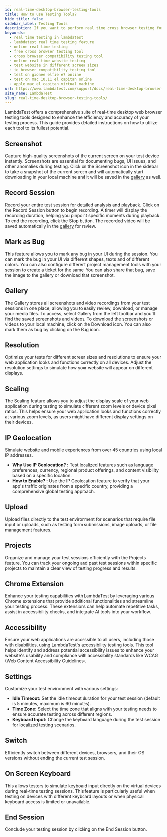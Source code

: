 ```yaml
---
id: real-time-desktop-browser-testing-tools
title: How to use Testing Tools?
hide_title: false
sidebar_label: Testing Tools
description: If you want to perform real time cross browser testing for your website on LambdaTest using the desktop.
keywords:
  - real time testing in lambdatest
  - lambdatest real time testing feature
  - online real time testing
  - free cross browser testing tool
  - cross browser compatibility testing tool
  - online real time website testing
  - test website in different screen sizes
  - ie browser compatibility testing tool
  - test on gionee elfie e7 online
  - test on mac 10.11 el capitan online
  - apple mac el capitan virtual machine
url: https://www.lambdatest.com/support/docs/real-time-desktop-browser-testing-tools/
site_name: LambdaTest
slug: real-time-desktop-browser-testing-tools/
---
```


<script type="application/ld+json"
      dangerouslySetInnerHTML={{ __html: JSON.stringify({
       "@context": "https://schema.org",
        "@type": "BreadcrumbList",
        "itemListElement": [{
          "@type": "ListItem",
          "position": 1,
          "name": "LambdaTest",
          "item": "https://www.lambdatest.com"
        },{
          "@type": "ListItem",
          "position": 2,
          "name": "Support",
          "item": "https://www.lambdatest.com/support/docs/"
        },{
          "@type": "ListItem",
          "position": 3,
          "name": "Real Time Desktop Browser Testing",
          "item": "https://www.lambdatest.com/support/docs/real-time-desktop-browser-testing-tools/"
        }]
      })
    }}
></script>
LambdaTest offers a comprehensive suite of real-time desktop web browser testing tools designed to enhance the efficiency and accuracy of your testing process. This guide provides detailed instructions on how to utilize each tool to its fullest potential.

## Screenshot
Capture high-quality screenshots of the current screen on your test device instantly. Screenshots are essential for documenting bugs, UI issues, and other anomalies during testing. Click on the Screenshot icon in the sidebar to take a snapshot of the current screen and will automatically start downloading in your local machine and it will be saved in the [gallery](/support/docs/real-time-desktop-browser-testing-tools/#gallery) as well.

## Record Session
Record your entire test session for detailed analysis and playback. Click on the Record Session button to begin recording. A timer will display the recording duration, helping you pinpoint specific moments during playback. To end the recording, click the Stop button. The recorded video will be saved automatically in the [gallery](/support/docs/real-time-desktop-browser-testing-tools/#gallery) for review.

## Mark as Bug
This feature allows you to mark any bug in your UI during the session. You can mark the bug in your UI via different shapes, texts and of different colors. You can also configure different project management tools with your session to create a ticket for the same. You can also share that bug, save the image to the gallery or download that screenshot.

## Gallery
The Gallery stores all screenshots and video recordings from your test sessions in one place, allowing you to easily review, download, or manage your media files. To access, select Gallery from the left toolbar and you'll find the saved screenshots and videos. To download the screenshots or videos to your local machine, click on the Download icon. You can also mark them as bug by clicking on the Bug icon.

## Resolution
Optimize your tests for different screen sizes and resolutions to ensure your web application looks and functions correctly on all devices. Adjust the resolution settings to simulate how your website will appear on different displays.

## Scaling
The Scaling feature allows you to adjust the display scale of your web application during testing to simulate different zoom levels or device pixel ratios. This helps ensure your web application looks and functions correctly at various zoom levels, as users might have different display settings on their devices.

## IP Geolocation
Simulate website and mobile experiences from over 45 countries using local IP addresses.
- **Why Use IP Geolocation? :** Test localized features such as language preferences, currency, regional product offerings, and content visibility based on a specific location.
- **How to Enable? :** Use the IP Geolocation feature to verify that your app's traffic originates from a specific country, providing a comprehensive global testing approach.

## Upload
Upload files directly to the test environment for scenarios that require file input or uploads, such as testing form submissions, image uploads, or file management features.

## Projects
Organize and manage your test sessions efficiently with the Projects feature. You can track your ongoing and past test sessions within specific projects to maintain a clear view of testing progress and results.

## Chrome Extension
Enhance your testing capabilities with LambdaTest by leveraging various Chrome extensions that provide additional functionalities and streamline your testing process. These extensions can help automate repetitive tasks, assist in accessibility checks, and integrate AI tools into your workflow.

## Accessibility
Ensure your web applications are accessible to all users, including those with disabilities, using LambdaTest's accessibility testing tools. This tool helps identify and address potential accessibility issues to enhance your website's usability and compliance with accessibility standards like WCAG (Web Content Accessibility Guidelines).

## Settings
Customize your test environment with various settings:

- **Idle Timeout:** Set the idle timeout duration for your test session (default is 5 minutes, maximum is 60 minutes).
- **Time Zone:** Select the time zone that aligns with your testing needs to ensure accurate testing across different regions.
- **Keyboard Input:** Change the keyboard language during the test session for localized testing scenarios.
 
## Switch
Efficiently switch between different devices, browsers, and their OS versions without ending the current test session.

## On Screen Keyboard
This allows testers to simulate keyboard input directly on the virtual devices during real-time testing sessions. This feature is particularly useful when testing on devices with different keyboard layouts or when physical keyboard access is limited or unavailable.

## End Session
Conclude your testing session by clicking on the End Session button.